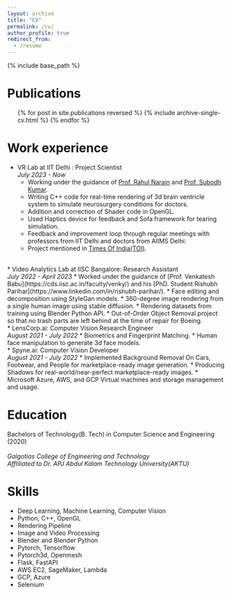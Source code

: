 ```yaml
---
layout: archive
title: "CV"
permalink: /cv/
author_profile: true
redirect_from:
  - /resume
---
```


{% include base_path %}

Publications
======
  <ul>{% for post in site.publications reversed %}
    {% include archive-single-cv.html %}
  {% endfor %}</ul>

Work experience
======
* VR Lab at IIT Delhi : Project Scientist<br>
<i>July 2023 - Now</i>
  * Working under the guidance of [Prof. Rahul Narain](https://www.cse.iitd.ac.in/~narain/) and [Prof. Subodh Kumar](https://www.cse.iitd.ac.in/~subodh/).
  * Writing C++ code for real-time rendering of 3d brain ventricle system to simulate neurosurgery conditions for doctors.
  * Addition and correction of Shader code in OpenGL.
  * Used Haptics device for feedback and Sofa framework for tearing simulation.
  * Feedback and improvement loop through regular meetings with professors from IIT Delhi and doctors from AIIMS Delhi.
  * Project mentioned in [Times Of India(TOI)](https://timesofindia.indiatimes.com/city/delhi/aiims-ai-based-neurosurgery-simulation-training/articleshow/106463303.cms).
  

<br>
* Video Analytics Lab at IISC Bangalore: Research Assistant<br>
<i>July 2022 - April 2023</i>
  * Worked under the guidance of [Prof. Venkatesh Babu](https://cds.iisc.ac.in/faculty/venky/) and his [PhD. Student Rishubh Parihar](https://www.linkedin.com/in/rishubh-parihar/).
  * Face editing and decomposition using StyleGan models.
  * 360-degree image rendering from a single human image using stable diffusion.
  * Rendering datasets from training using Blender Python API.
  * Out-of-Order Object Removal project so that no trash parts are left behind at the time of repair for Boeing.


<br>
* LensCorp.ai: Computer Vision Research Engineer<br>
<i>August 2021 - July 2022</i>
  * Biometrics and Fingerprint Matching.
  * Human face manipulation to generate 3d face models.

<br>
* Spyne.ai: Computer Vision Developer<br>
<i>August 2021 - July 2022</i>
  * Implemented Background Removal On Cars, Footwear, and People for marketplace-ready image generation.
  * Producing Shadows for real-world/near-perfect marketplace-ready images. 
  * Microsoft Azure, AWS, and GCP Virtual machines and storage management and usage. 


Education
======
Bachelors of Technology(B. Tech) in Computer Science and Engineering (2020)<br><br>
<i>Galgotias College of Engineering and Technology</i><br>
<i>Affliliated to Dr. APJ Abdul Kalam Technology University(AKTU)</i><br>


Skills
======
* Deep Learning, Machine Learning, Computer Vision
* Python, C++, OpenGL
* Rendering Pipeline
* Image and Video Processing
* Blender and Blender Python
* Pytorch, Tensorflow
* Pytorch3d, Openmesh
* Flask, FastAPI
* AWS EC2, SageMaker, Lambda
* GCP, Azure
* Selenium


  